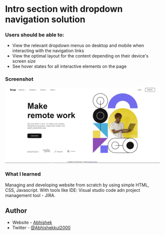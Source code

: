 # Intro section with dropdown navigation solution

### Users should be able to:

- View the relevant dropdown menus on desktop and mobile when interacting with the navigation links
- View the optimal layout for the content depending on their device's screen size
- See hover states for all interactive elements on the page

### Screenshot

![](./Capture.JPG)

<!-- ### Links -->

<!-- - Solution URL: [Add solution URL here](https://your-solution-url.com)
- Live Site URL: [Add live site URL here](https://your-live-site-url.com) -->

### What I learned

Managing and developing website from scratch by using simple HTML, CSS, Javascript. With tools like IDE: Visual studio code adn project management tool - JIRA.

## Author

- Website - [Abhishek](https://github.com/Abhi-Cool-karni/Abhishekak)
- Twitter - [@Abhishekkul2000](https://twitter.com/Abhishekkul2000)
